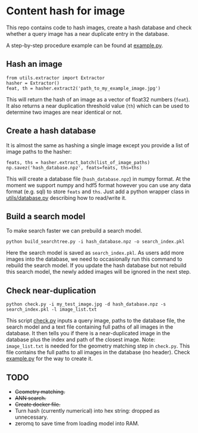 # Content hash for image
This repo contains code to hash images, create a hash database and check whether a query image has a near duplicate entry in the database.

A step-by-step procedure example can be found at [example.py](example.py).


## Hash an image
```
from utils.extractor import Extractor
hasher = Extractor()
feat, th = hasher.extract2('path_to_my_example_image.jpg')
```

This will return the hash of an image as a vector of float32 numbers (`feat`). It also returns a near duplication threshold value (`th`) which can be used to determine two images are near identical or not.


## Create a hash database
It is almost the same as hashing a single image except you provide a list of image paths to the hasher:

```
feats, ths = hasher.extract_batch(list_of_image_paths)
np.savez('hash_database.npz', feats=feats, ths=ths)
```
This will create a database file (`hash_database.npz`) in numpy format. At the moment we support numpy and hdf5 format however you can use any data format (e.g. sql) to store `feats` and `ths`. Just add a python wrapper class in [utils/database.py](utils/database.py) describing how to read/write it.


## Build a search model
To make search faster we can prebuild a search model.
```
python build_searchtree.py -i hash_database.npz -o search_index.pkl
```
Here the search model is saved as `search_index.pkl`. As users add more images into the database, we need to occasionally run this command to rebuild the search model. If you update the hash database but not rebuild this search model, the newly added images will be ignored in the next step.


## Check near-duplication
```
python check.py -i my_test_image.jpg -d hash_database.npz -s search_index.pkl -l image_list.txt
```
This script [check.py](check.py) inputs a query image, paths to the database file, the search model and a text file containing full paths of all images in the database. It then tells you if there is a near-duplicated image in the database plus the index and path of the closest image.
Note: `image_list.txt` is needed for the geometry matching step in `check.py`. This file contains the full paths to all images in the database (no header). Check [example.py](example.py) for the way to create it.

## TODO
- <s>Geometry matching.</s>
- <s>ANN search.</s>
- <s>Create docker file.</s>
- Turn hash (currently numerical) into hex string: dropped as unnecessary.
- zeromq to save time from loading model into RAM.

